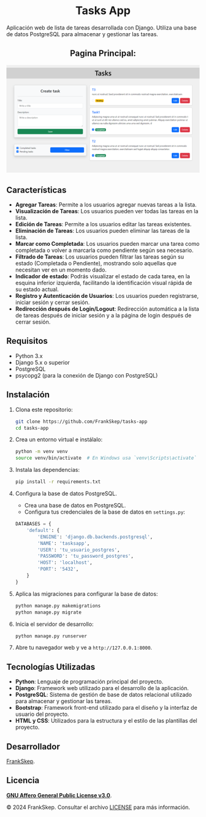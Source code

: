 # <h1 align="center">Tasks App</h1>

Aplicación web de lista de tareas desarrollada con Django. Utiliza una base de datos PostgreSQL para almacenar y gestionar las tareas.

## <h2 align="center">Pagina Principal:</h2>
![ImagenInterfaz](tasks\static\preview\main.png)

## Características

- **Agregar Tareas**: Permite a los usuarios agregar nuevas tareas a la lista.
- **Visualización de Tareas**: Los usuarios pueden ver todas las tareas en la lista.
- **Edición de Tareas**: Permite a los usuarios editar las tareas existentes.
- **Eliminación de Tareas**: Los usuarios pueden eliminar las tareas de la lista.
- **Marcar como Completada**: Los usuarios pueden marcar una tarea como completada o volver a marcarla como pendiente según sea necesario.
- **Filtrado de Tareas**: Los usuarios pueden filtrar las tareas según su estado (Completada o Pendiente), mostrando solo aquellas que necesitan ver en un momento dado.
- **Indicador de estado**: Podrás visualizar el estado de cada tarea, en la esquina inferior izquierda, facilitando la identificación visual rápida de su estado actual.
- **Registro y Autenticación de Usuarios**: Los usuarios pueden registrarse, iniciar sesión y cerrar sesión.
- **Redirección después de Login/Logout**: Redirección automática a la lista de tareas después de iniciar sesión y a la página de login después de cerrar sesión.

## Requisitos

- Python 3.x
- Django 5.x o superior
- PostgreSQL
- psycopg2 (para la conexión de Django con PostgreSQL)

## Instalación

1. Clona este repositorio:
    ```sh
    git clone https://github.com/FrankSkep/tasks-app
    cd tasks-app
    ```

2. Crea un entorno virtual e instálalo:
    ```sh
    python -m venv venv
    source venv/bin/activate  # En Windows usa `venv\Scripts\activate`
    ```

3. Instala las dependencias:
    ```sh
    pip install -r requirements.txt
    ```

4. Configura la base de datos PostgreSQL.
    - Crea una base de datos en PostgreSQL.
    - Configura tus credenciales de la base de datos en `settings.py`:

    ```python
    DATABASES = {
        'default': {
            'ENGINE': 'django.db.backends.postgresql',
            'NAME': 'tasksapp',
            'USER': 'tu_usuario_postgres',
            'PASSWORD': 'tu_password_postgres',
            'HOST': 'localhost',
            'PORT': '5432',
        }
    }
    ```

5. Aplica las migraciones para configurar la base de datos:
    ```sh
    python manage.py makemigrations
    python manage.py migrate
    ```

6. Inicia el servidor de desarrollo:
    ```sh
    python manage.py runserver
    ```

7. Abre tu navegador web y ve a `http://127.0.0.1:8000`.

## Tecnologías Utilizadas

- **Python**: Lenguaje de programación principal del proyecto.
- **Django**: Framework web utilizado para el desarrollo de la aplicación.
- **PostgreSQL**: Sistema de gestión de base de datos relacional utilizado para almacenar y gestionar las tareas.
- **Bootstrap**: Framework front-end utilizado para el diseño y la interfaz de usuario del proyecto.
- **HTML y CSS**: Utilizados para la estructura y el estilo de las plantillas del proyecto.

## Desarrollador

[FrankSkep](https://github.com/FrankSkep).

## Licencia

**[GNU Affero General Public License v3.0](https://www.gnu.org/licenses/agpl-3.0.html)**.  

© 2024 FrankSkep. Consultar el archivo [LICENSE](LICENSE) para más información.
